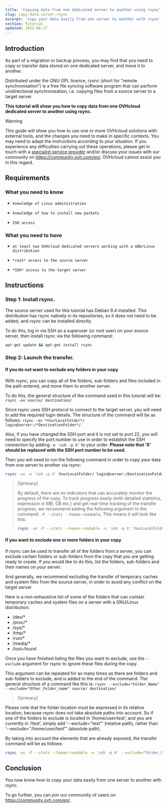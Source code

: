 ```yaml
---
title: 'Copying data from one dedicated server to another using rsync'
slug: copy-data-server-rsync
excerpt: 'Copy your data easily from one server to another with rsync'
section: Tutorial
updated: 2022-06-17
---
```


## Introduction

As part of a migration or backup process, you may find that you need to copy or transfer data stored on one dedicated server, and move it to another. 

Distributed under the GNU GPL licence, rysnc (short for “remote synchronisation”) is a free file syncing software program that can perform unidirectional synchronisation, i.e. copying files from a source server to a target server. 

**This tutorial will show you how to copy data from one OVHcloud dedicated server to another using rsync.**

> [!warning]
>
This guide will show you how to use one or more OVHcloud solutions with external tools, and the changes you need to make in specific contexts. You may need to adapt the instructions according to your situation. If you experience any difficulties carrying out these operations, please get in touch with a [specialist service provider](https://partner.ovhcloud.com/en-gb/directory/) and/or discuss your issues with our community on <https://community.ovh.com/en/>. OVHcloud cannot assist you in this regard.
>

## Requirements


### What you need to know

*     knowledge of Linux administration
*     knowledge of how to install new packets 
*     SSH access


### What you need to have

*     at least two OVHcloud dedicated servers working with a GNU/Linux distribution
*     *root* access to the source server
*     *SSH* access to the target server

## Instructions


### Step 1: Install rsync.

The source server used for this tutorial has Debian 9.4 installed. This distribution has rsync natively in its repositories, so it does not need to be added, and rsync can be installed directly.

To do this, log in via SSH as a superuser (or root user) on your source server, then install rsync via the following command:

```sh
apt-get update && apt-get install rsync
```

### Step 2: Launch the transfer.


#### If you do not want to exclude any folders in your copy

With rsync, you can copy all of the folders, sub-folders and files included in the path entered, and move them to another server.

To do this, the general structure of the command used in this tutorial will be: `rsync -av source/ destination/`  

Since rsync uses SSH protocol to connect to the target server, you will need to add the required login details. The structure of the command will be as follows: `rsync -av *YourLocalFolder*/ login@server:/*DestinationFolder*/`

Also, if you have changed the SSH port and it is not set to port 22, you will need to specify the port number to use in order to establish the SSH connection by adding ` -e 'ssh -p X' ` to your order. <b>Please note that ‘X’ should be replaced with the SSH port number to be used.</b>

Then you will need to run the following command in order to copy your data from one server to another via rsync:

```sh
rsync -av -e 'ssh -p X' YourLocalFolder/ login@server:/DestinationFolder/
```

> [!primary]
>
> By default, there are no indicators that can accurately monitor the progress of the copy.
> To track progress easily (with detailed statistics, expression in MB, GB etc.) and get real-time tracking of the transfer progress, we recommend adding the following argument to the command: `-P --stats --human-readable`. This means it will look like this:
>
> ```sh
> rsync -av -P --stats --human-readable -e 'ssh -p X' YourLocalFolder/ login@server:/DestinationFolder/
> ```


#### If you want to exclude one or more folders in your copy

If rsync can be used to transfer all of the folders from a server, you can exclude certain folders or sub-folders from the copy that you are getting ready to create. If you would like to do this, list the folders, sub-folders and their names on your server.

And generally, we recommend excluding the transfer of temporary caches and system files from the source server, in order to avoid any conflict on the target server. 

Here is a non-exhaustive list of some of the folders that can contain temporary caches and system files on a server with a GNU/Linux distribution: 

* /dev/*
* /proc/* 
* /sys/*
* /tmp/*
* /run/*
* /media/*
* /lost+found
 
Once you have finished listing the files you want to exclude, use the  `--exclude` argument for rsync to ignore these files during the copy. 
 
This argument can be repeated for as many times as there are folders and sub-folders to exclude, and is added to the end of the command. The general structure of a command like this is: `rsync --exclude="Folder_Name" --exclude="Other_Folder_name" source/ destination/`

> [!primary]
>
Please note that the folder location must be expressed in its relative location, because rsync does not take absolute paths into account. So if one of the folders to exclude is located in ‘/home/user/test’,  and you are currently in ‘/test’, simply add ‘--exclude="test"’ (relative path), rather than ‘--exclude="/home/user/test"’ (absolute path).
>


By taking into account the elements that are already exposed, the transfer command will be as follows:
 	
```sh
rsync -av -P --stats --human-readable -e 'ssh -p X' --exclude="Folder_Name" --exclude="Other_Folder_name" YourLocalFolder/ login@server:/DestinationFolder/
```

## Conclusion

You now know how to copy your data easily from one server to another with rsync.

To go further, you can join our community of users on <https://community.ovh.com/en/>.
